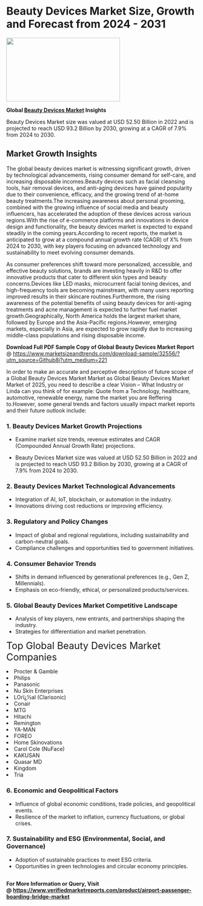 <H1>Beauty Devices Market Size, Growth and Forecast from 2024 - 2031</H1><img class="aligncenter size-medium wp-image-584254" src="https://thirdeyenews.in/wp-content/uploads/2024/09/Global-Market-Research-300x168.jpeg" alt="" width="300" height="168" /><p><strong>Global&nbsp;<a href="https://www.marketsizeandtrends.com/download-sample/32556/?utm_source=Github8j?utm_medium=221">Beauty Devices Market</a> Insights</strong></p><p>Beauty Devices Market size was valued at USD 52.50 Billion in 2022 and is projected to reach USD 93.2 Billion by 2030, growing at a CAGR of 7.9% from 2024 to 2030.</p><p><h2>Market Growth Insights</h2> <p>The global beauty devices market is witnessing significant growth, driven by technological advancements, rising consumer demand for self-care, and increasing disposable incomes.Beauty devices such as facial cleansing tools, hair removal devices, and anti-aging devices have gained popularity due to their convenience, efficacy, and the growing trend of at-home beauty treatments.The increasing awareness about personal grooming, combined with the growing influence of social media and beauty influencers, has accelerated the adoption of these devices across various regions.With the rise of e-commerce platforms and innovations in device design and functionality, the beauty devices market is expected to expand steadily in the coming years.According to recent reports, the market is anticipated to grow at a compound annual growth rate (CAGR) of X% from 2024 to 2030, with key players focusing on advanced technology and sustainability to meet evolving consumer demands.</p> <p>As consumer preferences shift toward more personalized, accessible, and effective beauty solutions, brands are investing heavily in R&D to offer innovative products that cater to different skin types and beauty concerns.Devices like LED masks, microcurrent facial toning devices, and high-frequency tools are becoming mainstream, with many users reporting improved results in their skincare routines.Furthermore, the rising awareness of the potential benefits of using beauty devices for anti-aging treatments and acne management is expected to further fuel market growth.Geographically, North America holds the largest market share, followed by Europe and the Asia-Pacific regions.However, emerging markets, especially in Asia, are expected to grow rapidly due to increasing middle-class populations and rising disposable income.</p> <p><span class=""><strong>Download Full PDF Sample Copy of Global Beauty Devices Market Report</strong> @ <a href="https://www.marketsizeandtrends.com/download-sample/32556/?utm_source=Github8j?utm_medium=221" target="_blank">https://www.marketsizeandtrends.com/download-sample/32556/?utm_source=Github8j?utm_medium=221</a></span></p><p>In order to make an accurate and perceptive description of future scope of a Global&nbsp;Beauty Devices Market Market as Global&nbsp;Beauty Devices Market Market of 2025, you need to describe a clear Vision &ndash; What Industry or Linda can you think of for example: Quote from a Technology, healthcare, automotive, renewable energy, name the market you are Reffering to.However, some general trends and factors usually impact market reports and their future outlook include:</p><h3>1.&nbsp;<strong>Beauty Devices Market Growth Projections</strong></h3><ul><li>Examine market size trends, revenue estimates and CAGR (Compounded Annual Growth Rate) projections.</li><li><p>Beauty Devices Market size was valued at USD 52.50 Billion in 2022 and is projected to reach USD 93.2 Billion by 2030, growing at a CAGR of 7.9% from 2024 to 2030.</p></li></ul><h3>2.&nbsp;<strong>Beauty Devices Market Technological Advancements</strong></h3><ul><li>Integration of AI, IoT, blockchain, or automation in the industry.</li><li>Innovations driving cost reductions or improving efficiency.</li></ul><h3>3.&nbsp;<strong>Regulatory and Policy Changes</strong></h3><ul><li>Impact of global and regional regulations, including sustainability and carbon-neutral goals.</li><li>Compliance challenges and opportunities tied to government initiatives.</li></ul><h3>4.&nbsp;<strong>Consumer Behavior Trends</strong></h3><ul><li>Shifts in demand influenced by generational preferences (e.g., Gen Z, Millennials).</li><li>Emphasis on eco-friendly, ethical, or personalized products/services.</li></ul><h3>5.&nbsp;<strong>Global Beauty Devices Market Competitive Landscape</strong></h3><ul><li>Analysis of key players, new entrants, and partnerships shaping the industry.</li><li>Strategies for differentiation and market penetration.</li></ul><p data-pm-slice="1 1 []"><span style="color: inherit; font-family: inherit; font-size: 25px;">Top Global Beauty Devices Market Companies</span></p><div class="" data-test-id=""><p><li>Procter & Gamble</li><li> Philips</li><li> Panasonic</li><li> Nu Skin Enterprises</li><li> LOrï¿½al (Clarisonic)</li><li> Conair</li><li> MTG</li><li> Hitachi</li><li> Remington</li><li> YA-MAN</li><li> FOREO</li><li> Home Skinovations</li><li> Carol Cole (NuFace)</li><li> KAKUSAN</li><li> Quasar MD</li><li> Kingdom</li><li> Tria</li></p></div><h3>6.&nbsp;<strong>Economic and Geopolitical Factors</strong></h3><ul><li>Influence of global economic conditions, trade policies, and geopolitical events.</li><li>Resilience of the market to inflation, currency fluctuations, or global crises.</li></ul><h3>7.&nbsp;<strong>Sustainability and ESG (Environmental, Social, and Governance)</strong></h3><ul><li>Adoption of sustainable practices to meet ESG criteria.</li><li>Opportunities in green technologies and circular economy principles.</li></ul><h2><strong style="font-size: 14px;">For More Information or Query, Visit @&nbsp;</strong><a style="background-color: #ffffff; font-size: 14px;" href="https://www.marketsizeandtrends.com/report/beauty-devices-market/" target="_blank">https://www.verifiedmarketreports.com/product/airport-passenger-boarding-bridge-market</a></h2>